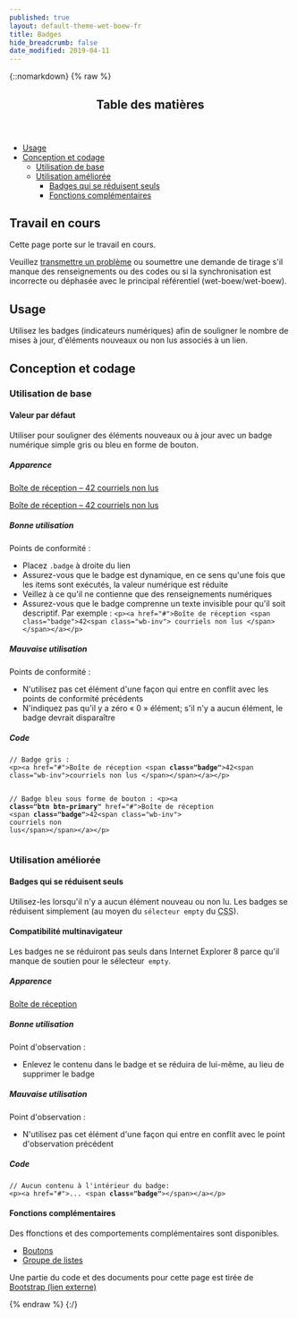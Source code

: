 ```yaml
---
published: true
layout: default-theme-wet-boew-fr
title: Badges
hide_breadcrumb: false
date_modified: 2019-04-11
---
```

{::nomarkdown}
{% raw %}
<span class="wb-prettify all-pre"></span>
  <div class="row">
    <nav role="navigation" class="col-md-8">
      <div class="panel panel-default">
        <header class="panel-heading">
          <h2 class="panel-title">Table des matières</h2>
        </header>
        <div class="panel-body">
          <ul>
            <li><a href="#purpose">Usage</a></li>
            <li><a href="#design">Conception et codage</a>
              <ul>
                <li><a href="#basic">Utilisation de base</a> </li>
                <li><a href="#enhanced">Utilisation améliorée </a>
                  <ul>
                    <li><a href="#collapsing">Badges qui se réduisent seuls </a></li>
                    <li><a href="#addon">Fonctions complémentaires </a> </li>
                  </ul>
                </li>
              </ul>
            </li>
          </ul>
        </div>
      </div>
    </nav>
    <section class="col-md-4">
      <div class="panel panel-warning">
        <div class="panel-body">
          <h2 class="mrgn-tp-0 h4 text-warning"><span class="fa fa-exclamation-triangle"></span> Travail en cours </h2>
          <p>Cette  page porte sur le travail en cours.</p>
          <p>Veuillez <a href="https://github.com/wet-boew/wet-boew-styleguide/issues/new">transmettre un problème</a> ou soumettre une demande de tirage s'il manque des renseignements ou des codes ou si la synchronisation est incorrecte ou déphasée avec  le principal référentiel (wet-boew/wet-boew).</p>
        </div>
      </div>
    </section>
  </div>
  <section>
    <h2 id="purpose"><span class="fa-stack"><span class="fa fa-circle fa-stack-2x"></span><span class="fa fa-info fa-stack-1x fa-inverse"></span></span> Usage </h2>
    <p>Utilisez les  badges (indicateurs numériques) afin de souligner le nombre de mises à jour, d'éléments nouveaux ou non lus associés à un lien.</p>
  </section>
  <h2 id="design"><span class="fa-stack"><span class="fa fa-circle fa-stack-2x"></span><span class="fa fa-paint-brush fa-stack-1x fa-inverse"></span></span> Conception et codage</h2>
  <h3 id="basic">Utilisation de base </h3>
  <h4 id="default"><span class="fa-stack"><span class="fa fa-circle fa-stack-2x"></span><span class="fa fa-gears fa-stack-1x fa-inverse"></span></span> Valeur par défaut </h4>
  <p>Utiliser pour souligner des éléments nouveaux ou à jour avec un badge  numérique simple gris ou bleu en forme de bouton. </p>
  <div class="row">
    <div class="col-md-3">
      <div class="panel panel-default">
        <div class="panel-body">
          <h5 class="mrgn-tp-0 h5">Apparence</h5>
          <p><a href="#">Boîte de réception –  <span class="badge">42<span class="wb-inv"> courriels non lus</span></span></a></p>
          <p><a class="btn btn-primary" href="#">Boîte de réception –  <span class="badge">42<span class="wb-inv"> courriels non lus </span></span></a></p>
        </div>
      </div>
    </div>
    <div class="col-md-5">
      <h5 class="mrgn-tp-0 text-success"><span class="glyphicon glyphicon-ok-circle"></span> Bonne utilisation</h5>
      <p><span class="nowrap">Points de conformité&nbsp;:</span></p>
      <ul>
        <li>Placez <code>.badge</code> à droite du lien</li>
        <li>Assurez-vous que le  badge est dynamique, en ce sens qu'une fois que les items sont exécutés, la valeur numérique est réduite</li>
        <li>Veillez à ce qu'il ne contienne que des renseignements numériques</li>
        <li>Assurez-vous que le badge comprenne un texte invisible pour qu'il soit  descriptif.  Par exemple&nbsp;: <code>&lt;p&gt;&lt;a href=&quot;#&quot;&gt;Boîte de réception &lt;span class=&quot;badge&quot;&gt;42&lt;span class=&quot;wb-inv&quot;&gt; courriels non lus &lt;/span&gt;&lt;/span&gt;&lt;/a&gt;&lt;/p&gt;</code></li>
      </ul>
      <h5 class="mrgn-tp-0 text-danger h5"><span class="glyphicon glyphicon-remove-circle"></span> Mauvaise utilisation </h5>
      <p><span class="nowrap">Points de conformité&nbsp;:</span></p>
      <ul>
        <li>N'utilisez pas cet élément d'une façon qui entre en conflit avec les points de conformité précédents</li>
        <li>N'indiquez pas qu'il y a zéro «&nbsp;0&nbsp;» élément; s'il n'y a aucun élément, le badge devrait disparaître</li>
      </ul>
    </div>
    <div class="col-md-4">
      <h5 class="mrgn-tp-0">Code</h5>
      <pre><code>// Badge gris :
&lt;p&gt;&lt;a href=&quot;#&quot;&gt;Boîte de réception &lt;span <strong>class=&quot;badge&quot;</strong>&gt;42&lt;span class=&quot;wb-inv&quot;&gt;courriels non lus &lt;/span&gt;&lt;/span&gt;&lt;/a&gt;&lt;/p&gt;

// Badge bleu sous forme de bouton :
&lt;p&gt;&lt;a <strong>class=&quot;btn btn-primary&quot;</strong> href=&quot;#&quot;&gt;Boîte de réception &lt;span <strong>class=&quot;badge&quot;</strong>&gt;42&lt;span class=&quot;wb-inv&quot;&gt; courriels non lus&lt;/span&gt;&lt;/span&gt;&lt;/a&gt;&lt;/p&gt;</code></pre>
    </div>
  </div>
  <h3 id="enhanced">Utilisation améliorée </h3>
  <h4 id="collapsing"><span class="fa-stack"><span class="fa fa-circle fa-stack-2x"></span><span class="fa fa-times fa-stack-1x fa-inverse"></span></span> Badges qui se réduisent  seuls </h4>
  <p>Utilisez-les lorsqu'il n'y a aucun élément nouveau ou non lu. Les badges  se réduisent simplement (au moyen du <code>sélecteur empty</code> du <abbr title="feuille de style en cascade">CSS</abbr>). </p>
  <section class="alert alert-danger">
    <h4 class="mrgn-tp-0">Compatibilité multinavigateur </h4>
    <p>Les badges ne se réduiront pas seuls dans Internet Explorer 8 parce qu'il manque de soutien pour le sélecteur<code> empty</code>.</p>
  </section>
  <div class="row">
    <div class="col-md-3">
      <div class="panel panel-default">
        <div class="panel-body">
          <h5 class="mrgn-tp-0">Apparence</h5>
          <p><a href="#">Boîte de réception  <span class="badge"></span></a></p>
        </div>
      </div>
    </div>
    <div class="col-md-5">
      <h5 class="mrgn-tp-0 text-success"><span class="glyphicon glyphicon-ok-circle"></span> Bonne utilisation </h5>
      <p><span class="nowrap">Point d'observation&nbsp;:</span></p>
      <ul>
        <li>Enlevez le contenu dans le  badge et  se réduira de lui-même, au lieu de supprimer le  badge</li>
      </ul>
      <h5 class="mrgn-tp-0 text-danger"><span class="glyphicon glyphicon-remove-circle"></span> Mauvaise utilisation  </h5>
      <p><span class="nowrap">Point d'observation&nbsp;:</span></p>
      <ul>
        <li>N'utilisez pas cet élément d'une façon qui entre en conflit avec le point d'observation précédent</li>
      </ul>
    </div>
    <div class="col-md-4">
      <h5 class="mrgn-tp-0">Code</h5>
      <pre><code>// Aucun contenu à l'intérieur du badge:
&lt;p&gt;&lt;a href=&quot;#&quot;&gt;... &lt;span <strong>class=&quot;badge&quot;</strong>&gt;&lt;/span&gt;&lt;/a&gt;&lt;/p&gt;</code></pre>
    </div>
  </div>
  <h4 id="addon"><span class="fa-stack"><span class="fa fa-circle fa-stack-2x"></span><span class="fa fa-stack-1x fa-plus fa-inverse"></span></span> Fonctions complémentaires </h4>
  <p>Des ffonctions et des comportements complémentaires sont disponibles.</p>
  <ul class="list-inline lst-spcd">
    <li><a class="btn btn-default" href="buttons-en.html">Boutons</a></li>
    <li><a class="btn btn-default" href="listgroup-en.html">Groupe de listes </a></li>
  </ul>
  <p class="mrgn-tp-lg text-muted">Une partie du code et des documents pour cette page est tirée de <a href="http://getbootstrap.com/" >Bootstrap<span  class="wb-inv"> (lien externe)</span></a></p>
{% endraw %}
{:/}
